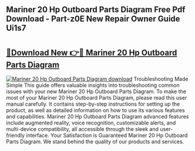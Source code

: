 ## Mariner 20 Hp Outboard Parts Diagram Free Pdf Download - Part-z0E New Repair Owner Guide Ui1s7

# <h2><a href="http://dfl4bx.blite.top/?on=Mariner+20+Hp+Outboard+Parts+Diagram">🔗Download New 👉🔴 Mariner 20 Hp Outboard Parts Diagram</a></h2>

[![Mariner 20 Hp Outboard Parts Diagram download](https://i.imgur.com/lujVjoI.png)](http://dfl4bx.blite.top/?on=Mariner+20+Hp+Outboard+Parts+Diagram)
Troubleshooting Made Simple This guide offers valuable insights into troubleshooting common issues with your new Mariner 20 Hp Outboard Parts Diagram. To make the most of your Mariner 20 Hp Outboard Parts Diagram, please read this user manual carefully. It contains step-by-step instructions for setting up the product, as well as detailed information on how to use its various features and capabilities. Mariner 20 Hp Outboard Parts Diagram advanced features include augmented reality, voice recognition, customizable alerts, and multi-device compatibility, all accessible through the sleek and user-friendly interface. Your Satisfaction is Guaranteed Mariner 20 Hp Outboard Parts Diagram. We stand behind the quality of our products and services.
